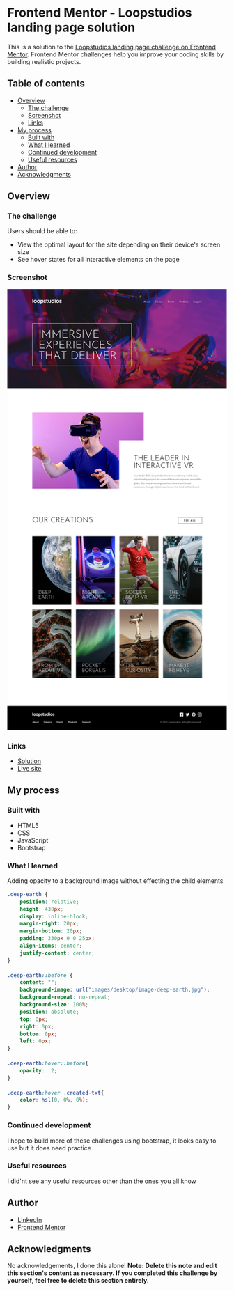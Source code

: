 # Frontend Mentor - Loopstudios landing page solution

This is a solution to the [Loopstudios landing page challenge on Frontend Mentor](https://www.frontendmentor.io/challenges/loopstudios-landing-page-N88J5Onjw). Frontend Mentor challenges help you improve your coding skills by building realistic projects. 

## Table of contents

- [Overview](#overview)
  - [The challenge](#the-challenge)
  - [Screenshot](#screenshot)
  - [Links](#links)
- [My process](#my-process)
  - [Built with](#built-with)
  - [What I learned](#what-i-learned)
  - [Continued development](#continued-development)
  - [Useful resources](#useful-resources)
- [Author](#author)
- [Acknowledgments](#acknowledgments)


## Overview

### The challenge

Users should be able to:

- View the optimal layout for the site depending on their device's screen size
- See hover states for all interactive elements on the page

### Screenshot

![](./design/desktop-design.jpg)

### Links

- [Solution](https://www.frontendmentor.io/solutions/standard-bootstrap-loopstudios-landing-page-3299k_3Q5)
- [Live site](https://jdnjr.csb.app/)

## My process

### Built with

- HTML5
- CSS
- JavaScript
- Bootstrap

### What I learned

Adding opacity to a background image without effecting the child elements

```css
.deep-earth {
	position: relative;
	height: 430px;
	display: inline-block;
	margin-right: 20px;
	margin-bottom: 20px;
	padding: 330px 0 0 25px;
	align-items: center;
	justify-content: center;
}

.deep-earth::before {
	content: "";
	background-image: url("images/desktop/image-deep-earth.jpg");
	background-repeat: no-repeat;
	background-size: 100%;
	position: absolute;
	top: 0px;
	right: 0px;
	bottom: 0px;
	left: 0px;
}

.deep-earth:hover::before{
	opacity: .2;
}

.deep-earth:hover .created-txt{
	color: hsl(0, 0%, 0%);
}
```

### Continued development

I hope to build more of these challenges using bootstrap, it looks easy to use but it does need practice

### Useful resources

I did'nt see any useful resources other than the ones you all know 

## Author

- [LinkedIn](https://www.linkedin.com/in/abbas-manning-5907b8203/)
- [Frontend Mentor](https://www.frontendmentor.io/profile/Abbazz2020)

## Acknowledgments

No acknowledgements, I done this alone!
**Note: Delete this note and edit this section's content as necessary. If you completed this challenge by yourself, feel free to delete this section entirely.**
